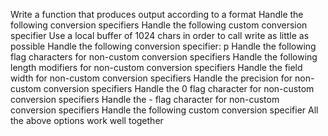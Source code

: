 Write a function that produces output according to a format
Handle the following conversion specifiers
Handle the following custom conversion specifier
Use a local buffer of 1024 chars in order to call write as little as possible
Handle the following conversion specifier: p
Handle the following flag characters for non-custom conversion specifiers
Handle the following length modifiers for non-custom conversion specifiers
Handle the field width for non-custom conversion specifiers
Handle the precision for non-custom conversion specifiers
Handle the 0 flag character for non-custom conversion specifiers
Handle the - flag character for non-custom conversion specifiers
Handle the following custom conversion specifier
All the above options work well together
